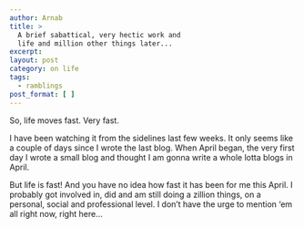 ```yaml
---
author: Arnab
title: >
  A brief sabattical, very hectic work and
  life and million other things later...
excerpt:
layout: post
category: on life
tags:
  - ramblings
post_format: [ ]
---
```

So, life moves fast. Very fast.

I have been watching it from the sidelines last few weeks. It only seems like a couple of days since I wrote the last blog. When April began, the very first day I wrote a small blog and thought I am gonna write a whole lotta blogs in April.

But life is fast! And you have no idea how fast it has been for me this April. I probably got involved in, did and am still doing a zillion things, on a personal, social and professional level. I don’t have the urge to mention ‘em all right now, right here…